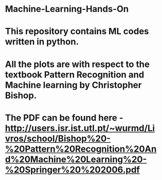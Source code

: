 # Machine-Learning-Hands-On
# This repository contains ML codes written in python.
# All the plots are with respect to the textbook Pattern Recognition and Machine learning by Christopher Bishop.

# The PDF can be found here  - http://users.isr.ist.utl.pt/~wurmd/Livros/school/Bishop%20-%20Pattern%20Recognition%20And%20Machine%20Learning%20-%20Springer%20%202006.pdf


